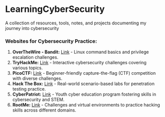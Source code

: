 # LearningCyberSecurity
A collection of resources, tools, notes, and projects documenting my journey into cybersecurity

### Websites for Cybersecurity Practice:

1. **OverTheWire - Bandit:** [Link](https://overthewire.org/wargames/bandit/) - Linux command basics and privilege escalation challenges.
2. **TryHackMe:** [Link](https://tryhackme.com/) - Interactive cybersecurity challenges covering various topics.
3. **PicoCTF:** [Link](https://picoctf.com/) - Beginner-friendly capture-the-flag (CTF) competition with diverse challenges.
4. **Hack The Box:** [Link](https://www.hackthebox.eu/) - Real-world scenario-based labs for penetration testing practice.
5. **CyberPatriot:** [Link](https://www.uscyberpatriot.org/) - Youth cyber education program fostering skills in cybersecurity and STEM.
6. **RootMe:** [Link](https://www.root-me.org/) - Challenges and virtual environments to practice hacking skills across different domains.
